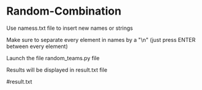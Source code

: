 # Random-Combination

Use namess.txt file to insert new names or strings

Make sure to separate every element in names by a "\n" 
(just press ENTER between every element)

Launch the file random_teams.py file

Results will be displayed in result.txt file

#result.txt
